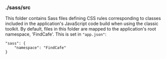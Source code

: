 ### ./sass/src

This folder contains Sass files defining CSS rules corresponding to classes
included in the application's JavaScript code build when using the classic toolkit.
By default, files in this folder are mapped to the application's root namespace, 'FindCafe'.
This is set in `"app.json"`:

    "sass": {
        "namespace": "FindCafe"
    }